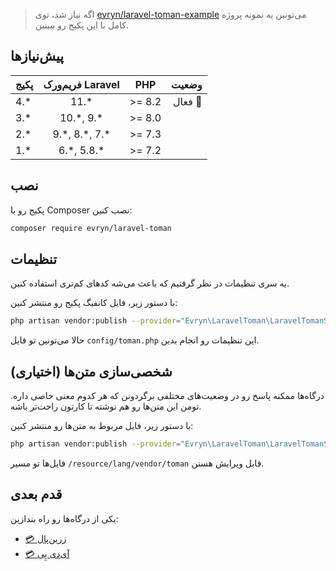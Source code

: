 > اگه نیاز شد، توی  [evryn/laravel-toman-example](https://github.com/evryn/laravel-toman-example) می‌تونین یه نمونه پروژه کامل با این پکیج رو ببینین.

## پیش‌نیازها

| پکیج | فریم‌ورک Laravel | PHP  | وضعیت |
| ------------- |:-------------:|:-----:| ---:|
| &lrm;4.\*      | &lrm;11.\* | &lrm;>= 8.2 | فعال 🚀 |
| &lrm;3.\*      | &lrm;10.\*, &lrm;9.\* | &lrm;>= 8.0 |  |
| &lrm;2.\*      | &lrm;9.\*, &lrm;8.\*, &lrm;7.\* | &lrm;>= 7.3 | |
| &lrm;1.\*      | &lrm;6.\*, &lrm;5.8.\*       |   &lrm;>= 7.2 |  |

## نصب

پکیج رو با Composer نصب کنین:
```bash
composer require evryn/laravel-toman
```

## تنظیمات
یه سری تنظیمات در نظر گرفتیم که باعث می‌شه کدهای کم‌تری استفاده کنین.

با دستور زیر، فایل کانفیگ پکیج رو منتشر کنین:
```bash
php artisan vendor:publish --provider="Evryn\LaravelToman\LaravelTomanServiceProvider" --tag=config
```

حالا می‌تونین تو فایل `config/toman.php` این تنظیمات رو انجام بدین.

## شخصی‌سازی متن‌ها (اختیاری)
درگاه‌ها ممکنه پاسخ رو در وضعیت‌های مختلفی برگردونن که هر کدوم معنی خاصی داره. تومن این متن‌ها رو هم نوشته تا کارتون راحت‌تر باشه.

با دستور زیر، فایل مربوط به متن‌ها رو منتشر کنین:
```bash
php artisan vendor:publish --provider="Evryn\LaravelToman\LaravelTomanServiceProvider" --tag=lang
```

فایل‌ها تو مسیر &lrm;`/resource/lang/vendor/toman` قابل ویرایش هستن.


## قدم بعدی
یکی از درگاه‌ها رو راه بندازین:
 * [💳 زرین‌پال](fa/gateways/zarinpal.md)
 * [💳 آی‌دی پِی](fa/gateways/idpay.md)


